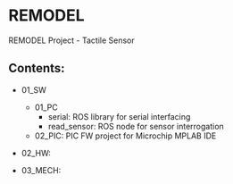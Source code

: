 # REMODEL
REMODEL Project - Tactile Sensor

## Contents: ##
* 01_SW
    * 01_PC 
        * serial: ROS library for serial interfacing
        * read_sensor: ROS node for sensor interrogation
    * 02_PIC: PIC FW project for Microchip MPLAB IDE

* 02_HW:

* 03_MECH:
